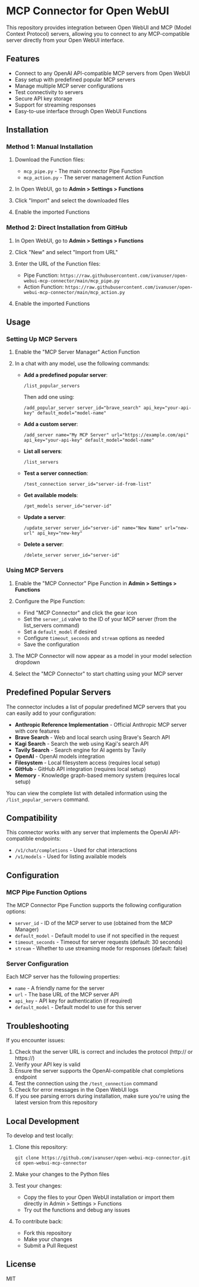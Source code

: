 # MCP Connector for Open WebUI

This repository provides integration between Open WebUI and MCP (Model Context Protocol) servers, allowing you to connect to any MCP-compatible server directly from your Open WebUI interface.

## Features

- Connect to any OpenAI API-compatible MCP servers from Open WebUI
- Easy setup with predefined popular MCP servers
- Manage multiple MCP server configurations
- Test connectivity to servers
- Secure API key storage
- Support for streaming responses
- Easy-to-use interface through Open WebUI Functions

## Installation

### Method 1: Manual Installation

1. Download the Function files:
   - `mcp_pipe.py` - The main connector Pipe Function
   - `mcp_action.py` - The server management Action Function

2. In Open WebUI, go to **Admin > Settings > Functions**

3. Click "Import" and select the downloaded files

4. Enable the imported Functions

### Method 2: Direct Installation from GitHub

1. In Open WebUI, go to **Admin > Settings > Functions**

2. Click "New" and select "Import from URL"

3. Enter the URL of the Function files:
   - Pipe Function: `https://raw.githubusercontent.com/ivanuser/open-webui-mcp-connector/main/mcp_pipe.py`
   - Action Function: `https://raw.githubusercontent.com/ivanuser/open-webui-mcp-connector/main/mcp_action.py`

4. Enable the imported Functions

## Usage

### Setting Up MCP Servers

1. Enable the "MCP Server Manager" Action Function

2. In a chat with any model, use the following commands:

   - **Add a predefined popular server**:
     ```
     /list_popular_servers
     ```
     Then add one using:
     ```
     /add_popular_server server_id="brave_search" api_key="your-api-key" default_model="model-name"
     ```

   - **Add a custom server**:
     ```
     /add_server name="My MCP Server" url="https://example.com/api" api_key="your-api-key" default_model="model-name"
     ```
   
   - **List all servers**:
     ```
     /list_servers
     ```
   
   - **Test a server connection**:
     ```
     /test_connection server_id="server-id-from-list"
     ```
   
   - **Get available models**:
     ```
     /get_models server_id="server-id"
     ```
   
   - **Update a server**:
     ```
     /update_server server_id="server-id" name="New Name" url="new-url" api_key="new-key"
     ```
   
   - **Delete a server**:
     ```
     /delete_server server_id="server-id"
     ```

### Using MCP Servers

1. Enable the "MCP Connector" Pipe Function in **Admin > Settings > Functions**

2. Configure the Pipe Function:
   - Find "MCP Connector" and click the gear icon
   - Set the `server_id` valve to the ID of your MCP server (from the list_servers command)
   - Set a `default_model` if desired
   - Configure `timeout_seconds` and `stream` options as needed
   - Save the configuration

3. The MCP Connector will now appear as a model in your model selection dropdown

4. Select the "MCP Connector" to start chatting using your MCP server

## Predefined Popular Servers

The connector includes a list of popular predefined MCP servers that you can easily add to your configuration:

- **Anthropic Reference Implementation** - Official Anthropic MCP server with core features
- **Brave Search** - Web and local search using Brave's Search API
- **Kagi Search** - Search the web using Kagi's search API
- **Tavily Search** - Search engine for AI agents by Tavily
- **OpenAI** - OpenAI models integration
- **Filesystem** - Local filesystem access (requires local setup)
- **GitHub** - GitHub API integration (requires local setup)
- **Memory** - Knowledge graph-based memory system (requires local setup)

You can view the complete list with detailed information using the `/list_popular_servers` command.

## Compatibility

This connector works with any server that implements the OpenAI API-compatible endpoints:

- `/v1/chat/completions` - Used for chat interactions
- `/v1/models` - Used for listing available models

## Configuration

### MCP Pipe Function Options

The MCP Connector Pipe Function supports the following configuration options:

- `server_id` - ID of the MCP server to use (obtained from the MCP Manager)
- `default_model` - Default model to use if not specified in the request
- `timeout_seconds` - Timeout for server requests (default: 30 seconds)
- `stream` - Whether to use streaming mode for responses (default: false)

### Server Configuration

Each MCP server has the following properties:

- `name` - A friendly name for the server
- `url` - The base URL of the MCP server API
- `api_key` - API key for authentication (if required)
- `default_model` - Default model to use for this server

## Troubleshooting

If you encounter issues:

1. Check that the server URL is correct and includes the protocol (http:// or https://)
2. Verify your API key is valid
3. Ensure the server supports the OpenAI-compatible chat completions endpoint
4. Test the connection using the `/test_connection` command
5. Check for error messages in the Open WebUI logs
6. If you see parsing errors during installation, make sure you're using the latest version from this repository

## Local Development

To develop and test locally:

1. Clone this repository:
   ```
   git clone https://github.com/ivanuser/open-webui-mcp-connector.git
   cd open-webui-mcp-connector
   ```

2. Make your changes to the Python files

3. Test your changes:
   - Copy the files to your Open WebUI installation or import them directly in Admin > Settings > Functions
   - Try out the functions and debug any issues

4. To contribute back:
   - Fork this repository
   - Make your changes
   - Submit a Pull Request

## License

MIT
